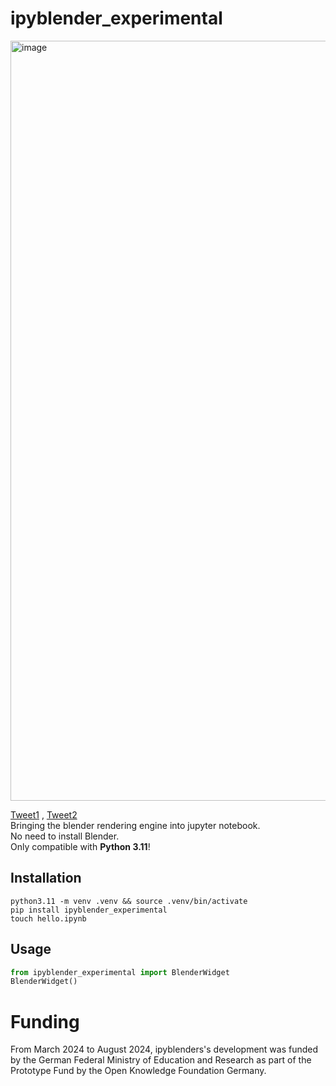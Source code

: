 # ipyblender_experimental

<img width="1216" alt="image" src="https://github.com/kolibril13/ipyblender-experimental/assets/44469195/dfe632b1-14eb-45fb-a268-1cd5acb8d262">

[Tweet1](https://twitter.com/kolibril13/status/1699790198505353259) , [Tweet2](https://twitter.com/kolibril13/status/1707664498801123773)  
Bringing the blender rendering engine into jupyter notebook.  
No need to install Blender.  
Only compatible with **Python 3.11**!

## Installation
```
python3.11 -m venv .venv && source .venv/bin/activate
pip install ipyblender_experimental
touch hello.ipynb
```

## Usage

```python
from ipyblender_experimental import BlenderWidget
BlenderWidget()
```


# Funding

From March 2024 to August 2024, ipyblenders's development was funded by the German Federal Ministry of Education and Research as part of the Prototype Fund by the Open Knowledge Foundation Germany.

